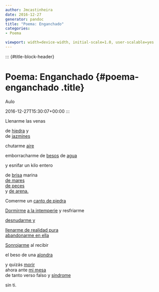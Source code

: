 ```yaml
---
author: Jmcastinheira
date: 2016-12-27
generator: pandoc
title: "Poema: Enganchado"
categories:
- Poema

viewport: width=device-width, initial-scale=1.0, user-scalable=yes
---
```


::: {#title-block-header}
# Poema: Enganchado {#poema-enganchado .title}

Aulo

2016-12-27T15:30:07+00:00
:::

<div>

Llenarme las venas



<div>

de [hiedra](http://www.flickr.com/photos/tenebris/79597043/) y\
de [jazmines](http://www.flickr.com/photos/ciaochessa/1332500899/)



<div>

chutarme [aire](http://www.flickr.com/photos/ihnasio/500135350/)



<div>

emborracharme de
[besos](http://www.dalealplay.com/informaciondecontenido.php?con=63651)
de [agua](http://www.flickr.com/photos/kapuxino/360812480/)



<div>

y esnifar un kilo entero



<div>

de [brisa](http://www.flickr.com/photos/eduardo_arias/393449063/)
marina\
[de mares](http://www.flickr.com/photos/rayds/373612927/)\
[de peces](http://www.flickr.com/photos/mirando/49472775/)\
y [de arena.](http://www.flickr.com/photos/brunoat/428062326/)



<div>

Comerme un [canto de
piedra](http://www.flickr.com/photos/plateada/1244542194/)



<div>

[Dormirme](http://www.dailymotion.com/video/xy0wd_chats-paresseux) [a la
intemperie](http://www.flickr.com/photos/teepeet/332663892/) y
resfriarme



<div>

[desnudarme y](http://www.flickr.com/photos/trrrip/341660132/)



[llenarme de realidad
pura](http://zubiri.org/general/xzreview/2002/web/Garcia_XZR2002.htm)\
[abandonarme en
ella](http://www.flickr.com/photos/10308517@N04/861796957/)

<div>

[Sonrojarme](http://www.flickr.com/photos/12521589@N03/1295770845/) al
recibir



<div>

el beso de una
[alondra](http://cocn.tarifainfo.com/viajes/img200403/Alondra_ibis.jpg)



y quizás [morir](http://www.flickr.com/photos/honest/62404754/)\
ahora ante [mi
mesa](http://www.flickr.com/photos/lrealnlspejo/1732558809/)\
de tanto verso falso y
[síndrome](http://es.wikipedia.org/wiki/S%C3%ADndrome_de_abstinencia)

<div>

sin ti.



